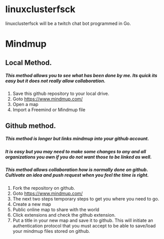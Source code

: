 # linuxclusterfsck
linuxclusterfsck will be a twitch chat bot programmed in Go.

# Mindmup

## Local Method.
##### This method allows you to see what has been done by me. Its quick its easy but it does not really allow collaboration.

1. Save this github repository to your local drive.
2. Goto https://www.mindmup.com/
3. Open a map
4. Import a Freemind or Mindmup file

## Github method.
##### This method is longer but links mindmup into your github account. 
##### It is easy but you may need to make some changes to any and all organizations you own if you do not want those to be linked as well.
##### This method allows collaboration how is normally done on github. Cultivate an idea and push request when you feel the time is right.

1. Fork the repository on github.
2. Goto https://www.mindmup.com/
3. The next two steps temporary steps to get you where you need to go.
4. Create a new map
5. Public online map to share with the world
6. Click extensions and check the github extension.
7. Put a title in your new map and save it to github. This will initiate an authentication protocol that you must accept to be able to save/load your mindmup files stored on github.
